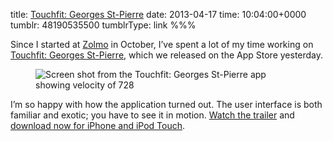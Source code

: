 title: [Touchfit: Georges St-Pierre](http://zolmo.com/touchfit)
date: 2013-04-17
time: 10:04:00+0000
tumblr: 48190535500
tumblrType: link
%%%

Since I started at [Zolmo](http://zolmo.com) in October, I&rsquo;ve spent a lot of my time working on [Touchfit: Georges St-Pierre][TF], which we released on the App Store yesterday.

<figure class="tmblr-full" data-orig-height="480" data-orig-width="320"><img class="iphone4" alt="Screen shot from the Touchfit: Georges St-Pierre app showing velocity of 728" src="aa8d6dd58acc29a121abaf4b8e864719fb93571b.png" data-orig-height="480" data-orig-width="320"></figure>

I&rsquo;m so happy with how the application turned out. The user interface is both familiar and exotic; you have to see it in motion. [Watch the trailer](http://www.youtube.com/watch?v=w2_Yn0kEifk) and [download now for iPhone and iPod Touch][TF].

[TF]: http://zolmo.com/touchfit
